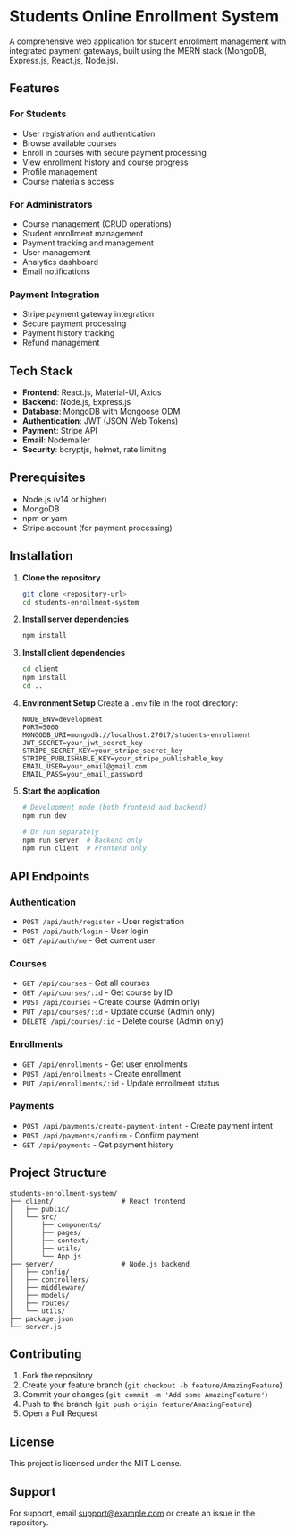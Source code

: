 # Students Online Enrollment System

A comprehensive web application for student enrollment management with integrated payment gateways, built using the MERN stack (MongoDB, Express.js, React.js, Node.js).

## Features

### For Students
- User registration and authentication
- Browse available courses
- Enroll in courses with secure payment processing
- View enrollment history and course progress
- Profile management
- Course materials access

### For Administrators
- Course management (CRUD operations)
- Student enrollment management
- Payment tracking and management
- User management
- Analytics dashboard
- Email notifications

### Payment Integration
- Stripe payment gateway integration
- Secure payment processing
- Payment history tracking
- Refund management

## Tech Stack

- **Frontend**: React.js, Material-UI, Axios
- **Backend**: Node.js, Express.js
- **Database**: MongoDB with Mongoose ODM
- **Authentication**: JWT (JSON Web Tokens)
- **Payment**: Stripe API
- **Email**: Nodemailer
- **Security**: bcryptjs, helmet, rate limiting

## Prerequisites

- Node.js (v14 or higher)
- MongoDB
- npm or yarn
- Stripe account (for payment processing)

## Installation

1. **Clone the repository**
   ```bash
   git clone <repository-url>
   cd students-enrollment-system
   ```

2. **Install server dependencies**
   ```bash
   npm install
   ```

3. **Install client dependencies**
   ```bash
   cd client
   npm install
   cd ..
   ```

4. **Environment Setup**
   Create a `.env` file in the root directory:
   ```env
   NODE_ENV=development
   PORT=5000
   MONGODB_URI=mongodb://localhost:27017/students-enrollment
   JWT_SECRET=your_jwt_secret_key
   STRIPE_SECRET_KEY=your_stripe_secret_key
   STRIPE_PUBLISHABLE_KEY=your_stripe_publishable_key
   EMAIL_USER=your_email@gmail.com
   EMAIL_PASS=your_email_password
   ```

5. **Start the application**
   ```bash
   # Development mode (both frontend and backend)
   npm run dev
   
   # Or run separately
   npm run server  # Backend only
   npm run client  # Frontend only
   ```

## API Endpoints

### Authentication
- `POST /api/auth/register` - User registration
- `POST /api/auth/login` - User login
- `GET /api/auth/me` - Get current user

### Courses
- `GET /api/courses` - Get all courses
- `GET /api/courses/:id` - Get course by ID
- `POST /api/courses` - Create course (Admin only)
- `PUT /api/courses/:id` - Update course (Admin only)
- `DELETE /api/courses/:id` - Delete course (Admin only)

### Enrollments
- `GET /api/enrollments` - Get user enrollments
- `POST /api/enrollments` - Create enrollment
- `PUT /api/enrollments/:id` - Update enrollment status

### Payments
- `POST /api/payments/create-payment-intent` - Create payment intent
- `POST /api/payments/confirm` - Confirm payment
- `GET /api/payments` - Get payment history

## Project Structure

```
students-enrollment-system/
├── client/                 # React frontend
│   ├── public/
│   └── src/
│       ├── components/
│       ├── pages/
│       ├── context/
│       ├── utils/
│       └── App.js
├── server/                 # Node.js backend
│   ├── config/
│   ├── controllers/
│   ├── middleware/
│   ├── models/
│   ├── routes/
│   └── utils/
├── package.json
└── server.js
```

## Contributing

1. Fork the repository
2. Create your feature branch (`git checkout -b feature/AmazingFeature`)
3. Commit your changes (`git commit -m 'Add some AmazingFeature'`)
4. Push to the branch (`git push origin feature/AmazingFeature`)
5. Open a Pull Request

## License

This project is licensed under the MIT License.

## Support

For support, email support@example.com or create an issue in the repository. 